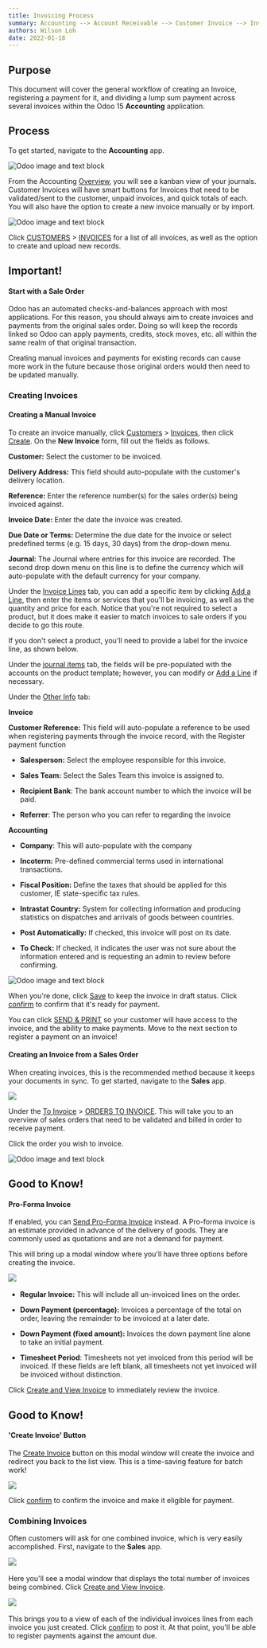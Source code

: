 ```yaml
---
title: Invoicing Process
summary: Accounting --> Account Receivable --> Customer Invoice --> Invoicing Process
authors: Wilson Loh
date: 2022-01-18
---
```


## **Purpose**

This document will cover the general workflow of creating an Invoice, registering a payment for it, and dividing a lump sum payment across several invoices within the Odoo 15 **Accounting** application. 

## **Process**

To get started, navigate to the **Accounting** app.

![Odoo image and text block](https://hibou.io/web/image/75068/hibou15-accounting-app.jpg?access_token=b22d8410-e0ef-4be9-b8dd-05b8a7f1cd5e)

From the Accounting [Overview](https://hibou.io/docs/accounting-3/customer-invoices-359#), you will see a kanban view of your journals. Customer Invoices will have smart buttons for Invoices that need to be validated/sent to the customer, unpaid invoices, and quick totals of each. You will also have the option to create a new invoice manually or by import.

![Odoo image and text block](https://hibou.io/web/image/75069/customer-invoice-dash-v15.png?access_token=ab1e774c-f55e-44b4-aba7-9d1021e4ca81)

Click [CUSTOMERS](https://hibou.io/docs/accounting-3/workflow-invoicing-359#) > [INVOICES](https://hibou.io/docs/accounting-3/workflow-invoicing-359#) for a list of all invoices, as well as the option to create and upload new records. 

## Important!

#### Start with a Sale Order 

Odoo has an automated checks-and-balances approach with most applications. For this reason, you should always aim to create invoices and payments from the original sales order. Doing so will keep the records linked so Odoo can apply payments, credits, stock moves, etc. all within the same realm of that original transaction.

Creating manual invoices and payments for existing records can cause more work in the future because those original orders would then need to be updated manually.

### Creating Invoices

#### Creating a Manual Invoice

To create an invoice manually, click [Customers](https://hibou.io/docs/accounting-3/customer-invoices-359#) > [Invoices](https://hibou.io/docs/accounting-3/customer-invoices-359#), then click [Create](https://hibou.io/docs/accounting-3/customer-invoices-359#). On the **New Invoice** form, fill out the fields as follows.

**Customer:** Select the customer to be invoiced.

**Delivery Address:** This field should auto-populate with the customer's delivery location.

**Reference:** Enter the reference number(s) for the sales order(s) being invoiced against.

**Invoice Date:** Enter the date the invoice was created.

**Due Date or Terms:** Determine the due date for the invoice or select predefined terms (e.g. 15 days, 30 days) from the drop-down menu.

**Journal**: The Journal where entries for this invoice are recorded. The second drop down menu on this line is to define the currency which will auto-populate with the default currency for your company.

Under the [Invoice Lines](https://hibou.io/docs/accounting-3/customer-invoices-359#) tab, you can add a specific item by clicking [Add a Line](https://hibou.io/docs/accounting-3/customer-invoices-359#), then enter the items or services that you'll be invoicing, as well as the quantity and price for each. Notice that you're not required to select a product, but it does make it easier to match invoices to sale orders if you decide to go this route. 

If you don't select a product, you'll need to provide a label for the invoice line, as shown below.

Under the [journal items](https://hibou.io/docs/accounting-3/customer-invoices-359#) tab, the fields will be pre-populated with the accounts on the product template; however, you can modify or [Add a Line](https://hibou.io/docs/accounting-3/customer-invoices-359#) if necessary.

Under the [Other Info](https://hibou.io/docs/accounting-3/customer-invoices-359#) tab:

**Invoice**

**Customer Reference:** This field will auto-populate a reference to be used when registering payments through the invoice record, with the Register payment function

-   **Salesperson:** Select the employee responsible for this invoice.
    

-   **Sales Team:** Select the Sales Team this invoice is assigned to.
    

-   **Recipient Bank**: The bank account number to which the invoice will be paid.
    
-   **Referrer**: The person who you can refer to regarding the invoice  
    

**Accounting**

-   **Company**: This will auto-populate with the company
    
-   **Incoterm:** Pre-defined commercial terms used in international transactions.
    
-   **Fiscal Position:** Define the taxes that should be applied for this customer, IE state-specific tax rules.
    
-   **Intrastat Country:** System for collecting information and producing statistics on dispatches and arrivals of goods between countries.
    
-   **Post Automatically:** If checked, this invoice will post on its date.
    
-   **To Check:** If checked, it indicates the user was not sure about the information entered and is requesting an admin to review before confirming.
    

![Odoo image and text block](https://hibou.io/web/image/75070/invoice-other-info-tab-v15.png?access_token=3b574b6a-a6bc-4656-871c-efdd18e93381)

When you're done, click [Save](https://hibou.io/docs/accounting-3/customer-invoices-359#) to keep the invoice in draft status. Click [confirm](https://hibou.io/docs/accounting-3/customer-invoices-359#) to confirm that it's ready for payment.

You can click [SEND & PRINT](https://hibou.io/docs/accounting-3/workflow-invoicing-359#) so your customer will have access to the invoice, and the ability to make payments. Move to the next section to register a payment on an invoice!  

#### Creating an Invoice from a Sales Order

When creating invoices, this is the recommended method because it keeps your documents in sync. To get started, navigate to the **Sales** app.

![](https://hibou.io/web/image/75071/hibou15-sales-app.jpg?access_token=c1ef3a43-e448-415b-967a-61205947512e)  

Under the [To Invoice](https://hibou.io/docs/accounting-3/customer-invoices-359#) > [ORDERS TO INVOICE](https://hibou.io/docs/accounting-3/workflow-invoicing-359#). This will take you to an overview of sales orders that need to be validated and billed in order to receive payment. 

Click the order you wish to invoice.

![Odoo image and text block](https://hibou.io/web/image/75072/sale-orders-to-invoice-v15.png?access_token=517ed63c-8709-4c63-87b1-5a55785aad7b)

## **Good to Know!**

#### Pro-Forma Invoice

If enabled, you can [Send Pro-Forma Invoice](https://hibou.io/docs/accounting-3/customer-invoices-359#) instead. A Pro-forma invoice is an estimate provided in advance of the delivery of goods. They are commonly used as quotations and are not a demand for payment.  

This will bring up a modal window where you'll have three options before creating the invoice.

![](https://hibou.io/web/image/75074/create-and-view-invoice-v15.png?access_token=1d7d347e-cabe-4e93-9d79-5afa52cddd69) 

-   **Regular Invoice:** This will include all un-invoiced lines on the order.
    
-   **Down Payment (percentage):** Invoices a percentage of the total on order, leaving the remainder to be invoiced at a later date. 
    
-   **Down Payment (fixed amount):** Invoices the down payment line alone to take an initial payment.
    
-   **Timesheet Period**: Timesheets not yet invoiced from this period will be invoiced. If these fields are left blank, all timesheets not yet invoiced will be invoiced without distinction.
    

Click [Create and View Invoice](https://hibou.io/docs/accounting-3/customer-invoices-359#) to immediately review the invoice.   

## Good to Know!

#### 'Create Invoice' Button

The [Create Invoice](https://hibou.io/docs/accounting-3/customer-invoices-359#) button on this modal window will create the invoice and redirect you back to the list view. This is a time-saving feature for batch work!

![](https://hibou.io/web/image/74279/create-invoice-button.png?access_token=4bd770e9-736e-4a2e-99a6-793201ccec6c)  

Click [confirm](https://hibou.io/docs/accounting-3/customer-invoices-359#) to confirm the invoice and make it eligible for payment. 

### Combining Invoices

Often customers will ask for one combined invoice, which is very easily accomplished. First, navigate to the **Sales** app.

![](https://hibou.io/web/image/75077/create-group-invoices.png?access_token=088e90e4-b3f5-4077-b6f2-ad0da1867959) 

Here you'll see a modal window that displays the total number of invoices being combined. Click [Create and View Invoice](https://hibou.io/docs/accounting-3/customer-invoices-359#).

![](https://hibou.io/web/image/75078/create-and-view-group-invoices-v15.png?access_token=5cc19f9b-32a3-4cdc-81a4-61340ac871b1) 

This brings you to a view of each of the individual invoices lines from each invoice you just created. Click [confirm](https://hibou.io/docs/accounting-3/customer-invoices-359#) to post it. At that point, you'll be able to register payments against the amount due.